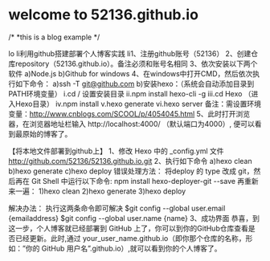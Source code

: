 # welcome to 52136.github.io
/*
*this is a blog example
*/

lo
li利用github搭建部署个人博客实践
li1、注册github账号（52136）
2、创建仓库repository（52136.github.io）。备注必须和账号名相同
3、依次安装以下两个软件
  a)Node.js
  b)Github for windows
4、在windows中打开CMD，然后依次执行如下命令：
  a)ssh -T git@github.com
  b)安装hexo：（系统会自动添加目录到PATH环境变量）
    i.cd  /     设置安装目录
    ii.npm install hexo-cli -g
    iii.cd Hexo		（进入Hexo目录）
    iv.npm install
    v.hexo generate 
    vi.hexo server
备注：需设置环境变量：http://www.cnblogs.com/SCOOL/p/4054045.html
5、此时打开浏览器，在浏览器地址栏输入 http://localhost:4000/ （默认端口为4000）, 便可以看到最原始的博客了。


【将本地文件部署到github上】
1、修改 Hexo 中的 _config.yml 文件
  http://github.com/52136/52136.github.io.git
2、执行如下命令
  a)hexo clean
  b)hexo generate
  c)hexo deploy
错误处理方法：
  将deploy 的 type 改成 git，然后再在 Git Shell 中运行以下命令:
  npm install hexo-deployer-git --save
再重新来一遍：
  1)hexo clean
  2)hexo generate
  3)hexo deploy
  
解决办法：
执行这两条命令即可解决
$git config --global user.email {emailaddress}
$git config --global user.name {name}
3、成功界面
恭喜，到这一步，个人博客就已经部署到 GitHub 上了，你可以到你的GitHub仓库查看是否已经更新。此时,通过 your_user_name.github.io（即你那个仓库的名称，形如：”你的 GitHub 用户名”.github.io）,就可以看到你的个人博客了。
